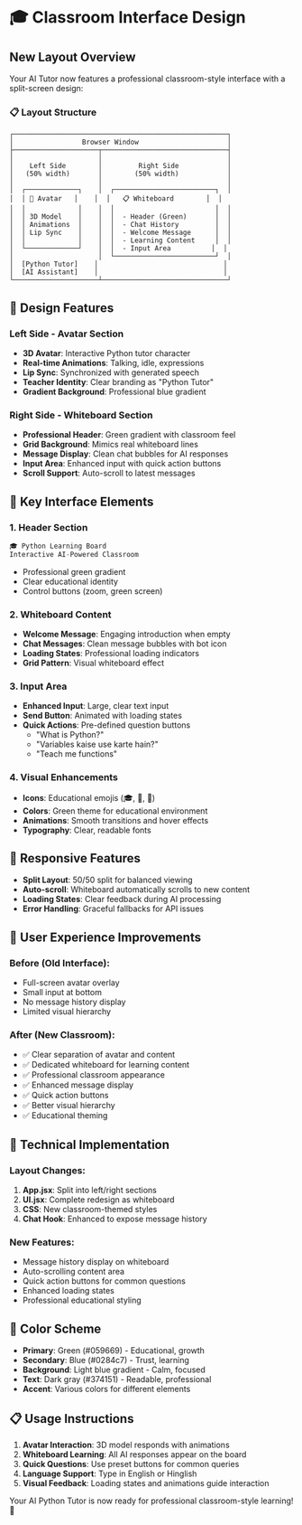 # 🎓 Classroom Interface Design

## New Layout Overview

Your AI Tutor now features a professional classroom-style interface with a split-screen design:

### 📋 Layout Structure

```
┌─────────────────────────────────────────────────────┐
│                 Browser Window                      │
├─────────────────────┬───────────────────────────────┤
│                     │                               │
│    Left Side        │         Right Side            │
│   (50% width)       │        (50% width)            │
│                     │                               │
│  ┌─────────────┐    │  ┌─────────────────────────┐  │
│  │ 🤖 Avatar   │    │  │   📋 Whiteboard        │  │
│  │             │    │  │                         │  │
│  │ 3D Model    │    │  │  - Header (Green)       │  │
│  │ Animations  │    │  │  - Chat History         │  │
│  │ Lip Sync    │    │  │  - Welcome Message      │  │
│  │             │    │  │  - Learning Content     │  │
│  └─────────────┘    │  │  - Input Area          │  │
│                     │  └─────────────────────────┘  │
│  [Python Tutor]    │                               │
│  [AI Assistant]    │                               │
└─────────────────────┴───────────────────────────────┘
```

## 🎨 Design Features

### Left Side - Avatar Section
- **3D Avatar**: Interactive Python tutor character
- **Real-time Animations**: Talking, idle, expressions
- **Lip Sync**: Synchronized with generated speech
- **Teacher Identity**: Clear branding as "Python Tutor"
- **Gradient Background**: Professional blue gradient

### Right Side - Whiteboard Section
- **Professional Header**: Green gradient with classroom feel
- **Grid Background**: Mimics real whiteboard lines
- **Message Display**: Clean chat bubbles for AI responses
- **Input Area**: Enhanced input with quick action buttons
- **Scroll Support**: Auto-scroll to latest messages

## 🎯 Key Interface Elements

### 1. Header Section
```jsx
🎓 Python Learning Board
Interactive AI-Powered Classroom
```
- Professional green gradient
- Clear educational identity
- Control buttons (zoom, green screen)

### 2. Whiteboard Content
- **Welcome Message**: Engaging introduction when empty
- **Chat Messages**: Clean message bubbles with bot icon
- **Loading States**: Professional loading indicators
- **Grid Pattern**: Visual whiteboard effect

### 3. Input Area
- **Enhanced Input**: Large, clear text input
- **Send Button**: Animated with loading states
- **Quick Actions**: Pre-defined question buttons
  - "What is Python?"
  - "Variables kaise use karte hain?"
  - "Teach me functions"

### 4. Visual Enhancements
- **Icons**: Educational emojis (🎓, 🤖, 🐍)
- **Colors**: Green theme for educational environment
- **Animations**: Smooth transitions and hover effects
- **Typography**: Clear, readable fonts

## 📱 Responsive Features

- **Split Layout**: 50/50 split for balanced viewing
- **Auto-scroll**: Whiteboard automatically scrolls to new content
- **Loading States**: Clear feedback during AI processing
- **Error Handling**: Graceful fallbacks for API issues

## 🎪 User Experience Improvements

### Before (Old Interface):
- Full-screen avatar overlay
- Small input at bottom
- No message history display
- Limited visual hierarchy

### After (New Classroom):
- ✅ Clear separation of avatar and content
- ✅ Dedicated whiteboard for learning content
- ✅ Professional classroom appearance
- ✅ Enhanced message display
- ✅ Quick action buttons
- ✅ Better visual hierarchy
- ✅ Educational theming

## 🚀 Technical Implementation

### Layout Changes:
1. **App.jsx**: Split into left/right sections
2. **UI.jsx**: Complete redesign as whiteboard
3. **CSS**: New classroom-themed styles
4. **Chat Hook**: Enhanced to expose message history

### New Features:
- Message history display on whiteboard
- Auto-scrolling content area
- Quick action buttons for common questions
- Enhanced loading states
- Professional educational styling

## 🎨 Color Scheme

- **Primary**: Green (#059669) - Educational, growth
- **Secondary**: Blue (#0284c7) - Trust, learning
- **Background**: Light blue gradient - Calm, focused
- **Text**: Dark gray (#374151) - Readable, professional
- **Accent**: Various colors for different elements

## 📋 Usage Instructions

1. **Avatar Interaction**: 3D model responds with animations
2. **Whiteboard Learning**: All AI responses appear on the board
3. **Quick Questions**: Use preset buttons for common queries
4. **Language Support**: Type in English or Hinglish
5. **Visual Feedback**: Loading states and animations guide interaction

Your AI Python Tutor is now ready for professional classroom-style learning! 🎉
